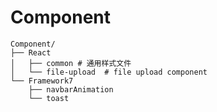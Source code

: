 # Component

```text  
Component/
├── React
│   ├── common # 通用样式文件
│   └── file-upload  # file upload component
└── Framework7
    ├── navbarAnimation
    └── toast
```  